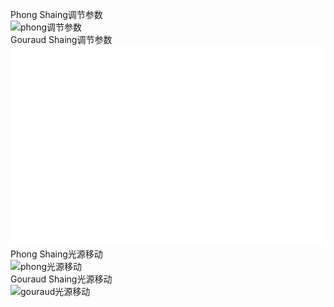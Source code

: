 Phong Shaing调节参数  
![phong调节参数](phong调节参数.gif)  
Gouraud Shaing调节参数  
![gouraud调节参数](gouraud调节参数.gif)  
Phong Shaing光源移动  
![phong光源移动](phong光源移动.gif)  
Gouraud Shaing光源移动  
![gouraud光源移动](gouraud光源移动.gif)  
